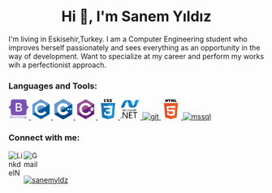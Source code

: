 <h1 align="center">Hi 👋, I'm Sanem Yıldız</h1>  
<p>I'm living in Eskisehir,Turkey. I am a Computer Engineering student who improves herself passionately and sees everything as an opportunity in the way of development. Want to specialize at my career and perform my works wih a perfectionist approach.</p>  
  

<h3 align="left">Languages and Tools:</h3>  
<p align="left"> <a href="https://getbootstrap.com" target="_blank" rel="noreferrer"> <img src="https://raw.githubusercontent.com/devicons/devicon/master/icons/bootstrap/bootstrap-plain-wordmark.svg" alt="bootstrap" width="40" height="40"/> </a> <a href="https://www.cprogramming.com/" target="_blank" rel="noreferrer"> <img src="https://raw.githubusercontent.com/devicons/devicon/master/icons/c/c-original.svg" alt="c" width="40" height="40"/> </a> <a href="https://www.w3schools.com/cpp/" target="_blank" rel="noreferrer"> <img src="https://raw.githubusercontent.com/devicons/devicon/master/icons/cplusplus/cplusplus-original.svg" alt="cplusplus" width="40" height="40"/> </a> <a href="https://www.w3schools.com/cs/" target="_blank" rel="noreferrer"> <img src="https://raw.githubusercontent.com/devicons/devicon/master/icons/csharp/csharp-original.svg" alt="csharp" width="40" height="40"/> </a> <a href="https://www.w3schools.com/css/" target="_blank" rel="noreferrer"> <img src="https://raw.githubusercontent.com/devicons/devicon/master/icons/css3/css3-original-wordmark.svg" alt="css3" width="40" height="40"/> </a> <a href="https://dotnet.microsoft.com/" target="_blank" rel="noreferrer"> <img src="https://raw.githubusercontent.com/devicons/devicon/master/icons/dot-net/dot-net-original-wordmark.svg" alt="dotnet" width="40" height="40"/> </a> <a href="https://git-scm.com/" target="_blank" rel="noreferrer"> <img src="https://www.vectorlogo.zone/logos/git-scm/git-scm-icon.svg" alt="git" width="40" height="40"/> </a> <a href="https://www.w3.org/html/" target="_blank" rel="noreferrer"> <img src="https://raw.githubusercontent.com/devicons/devicon/master/icons/html5/html5-original-wordmark.svg" alt="html5" width="40" height="40"/> </a> <a href="https://www.microsoft.com/en-us/sql-server" target="_blank" rel="noreferrer"> <img src="https://www.svgrepo.com/show/303229/microsoft-sql-server-logo.svg" alt="mssql" width="40" height="40"/> </a> </p>
<h3 align="left">Connect with me:</h3>  
<p >  
<a target="_blank" href="https://www.linkedin.com/in/sanem-y%C4%B1ld%C4%B1z-kavuko%C4%9Flu-162a8b172/">
  <img align="left" alt="LinkdeIN" width="30px" src="https://cdn.jsdelivr.net/npm/simple-icons@v3/icons/linkedin.svg"  />
</a>
<a target="_blank" href="mailto:sanemkavukoglu420@gmail.com"><img align="left" alt="Gmail" width="30px" src="https://cdn.jsdelivr.net/npm/simple-icons@v3/icons/gmail.svg" />
</p>  

<br>  <br>
<p align="left"> <img src="https://komarev.com/ghpvc/?username=sanemyldz&label=Profile%20views&color=0e75b6&style=flat" alt="sanemyldz" /> </p>  
